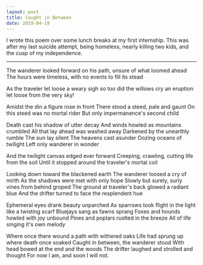 ```yaml
---
layout: post
title: Caught in Between
date: 2019-04-19
---
```


I wrote this poem over some lunch breaks at my first internship. This was after my last suicide attempt, being homeless, nearly killing two kids, and the cusp of my independence.

---

The wanderer looked forward on his path, unsure of what loomed ahead
The hours were timeless, with no events to fill its stead

As the traveler let loose a weary sigh
so too did the willows cry
an eruption let loose from the very sky! 

Amidst the din a figure rose in front
There stood a steed, pale and gaunt
On this steed was no mortal rider
But only impermanence's second child

Death cast his shadow of utter decay
And winds howled as mountains crumbled
All that lay ahead was washed away
Darkened by the unearthly rumble
The sun lay silent
The heavens cast asunder
Oozing oceans of twilight
Left only wanderer in wonder

And the twilight canvas edged ever forward
Creeping, crawling, cutting life from the soil
Until it stopped around the traveler's mortal coil

Looking down toward the blackened earth
The wanderer loosed a cry of mirth
As the shadows were met with only hope
Slowly but surely, surly vines from behind groped
The ground at traveler's back glowed a radiant blue
And the drifter turned to face the resplendent hue

Ephemeral eyes drank beauty unparched
As sparrows took flight in the light like a twisting scarf
Bluejays sang as fawns sprang
Foxes and hounds howled with joy unbound
Pines and poplars rustled in the breeze
All of life singing it's own melody

Where once there wound a path with withered oaks
Life had sprung up where death once soaked
Caught in between, the wanderer stood
With head bowed at the end and the woods
The drifter laughed and strolled and thought
For now I am, and soon I will not.
